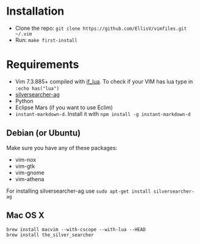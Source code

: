 Installation
============

* Clone the repo: `git clone https://github.com/EllisV/vimfiles.git ~/.vim`
* Run: `make first-install`

Requirements
============

* Vim 7.3.885+ compiled with [if\_lua](http://vimdoc.sourceforge.net/htmldoc/if_lua.html). To check if your VIM has lua type in `:echo has("lua")`
* [silversearcher-ag](https://github.com/ggreer/the_silver_searcher)
* Python
* Eclipse Mars (if you want to use Eclim)
* `instant-markdown-d`. Install it with `npm install -g instant-markdown-d`


## Debian (or Ubuntu)

Make sure you have any of these packages:
* vim-nox
* vim-gtk
* vim-gnome
* vim-athena

For installing silversearcher-ag use `sudo apt-get install silversearcher-ag`

## Mac OS X

    brew install macvim --with-cscope --with-lua --HEAD
    brew install the_silver_searcher
